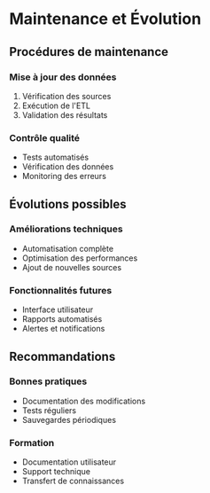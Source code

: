 # Maintenance et Évolution

## Procédures de maintenance

### Mise à jour des données
1. Vérification des sources
2. Exécution de l'ETL
3. Validation des résultats

### Contrôle qualité
- Tests automatisés
- Vérification des données
- Monitoring des erreurs

## Évolutions possibles

### Améliorations techniques
- Automatisation complète
- Optimisation des performances
- Ajout de nouvelles sources

### Fonctionnalités futures
- Interface utilisateur
- Rapports automatisés
- Alertes et notifications

## Recommandations

### Bonnes pratiques
- Documentation des modifications
- Tests réguliers
- Sauvegardes périodiques

### Formation
- Documentation utilisateur
- Support technique
- Transfert de connaissances